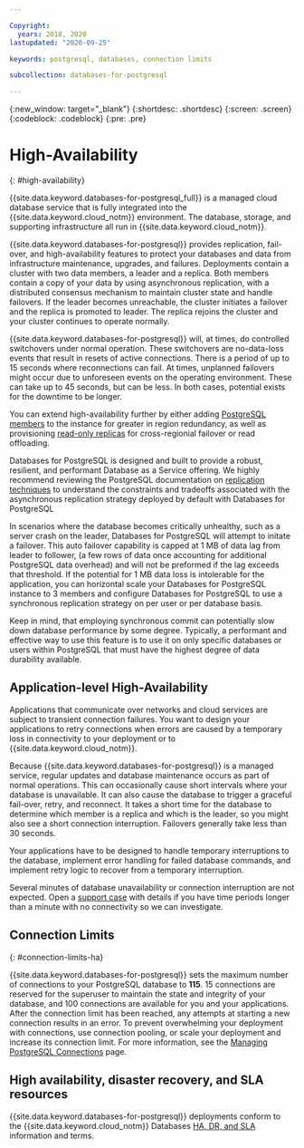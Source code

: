 ```yaml
---

Copyright:
  years: 2018, 2020
lastupdated: "2020-09-25"

keywords: postgresql, databases, connection limits

subcollection: databases-for-postgresql

---
```


{:new_window: target="_blank"}
{:shortdesc: .shortdesc}
{:screen: .screen}
{:codeblock: .codeblock}
{:pre: .pre}

# High-Availability
{: #high-availability}

{{site.data.keyword.databases-for-postgresql_full}} is a managed cloud database service that is fully integrated into the {{site.data.keyword.cloud_notm}} environment. The database, storage, and supporting infrastructure all run in {{site.data.keyword.cloud_notm}}.

{{site.data.keyword.databases-for-postgresql}} provides replication, fail-over, and high-availability features to protect your databases and data from infrastructure maintenance, upgrades, and failures. Deployments contain a cluster with two data members, a leader and a replica. Both members contain a copy of your data by using asynchronous replication, with a distributed consensus mechanism to maintain cluster state and handle failovers. If the leader becomes unreachable, the cluster initiates a failover and the replica is promoted to leader. The replica rejoins the cluster and your cluster continues to operate normally. 

{{site.data.keyword.databases-for-postgresql}} will, at times, do controlled switchovers under normal operation. These switchovers are no-data-loss events that result in resets of active connections. There is a period of up to 15 seconds where reconnections can fail. At times, unplanned failovers might occur due to unforeseen events on the operating environment. These can take up to 45 seconds, but can be less. In both cases, potential exists for the downtime to be longer.

You can extend high-availability further by either adding [PostgreSQL members](https://cloud.ibm.com/docs/databases-for-postgresql?topic=databases-for-postgresql-horizontal-scaling) to the instance for greater in region redundancy, as well as provisioning [read-only replicas](/docs/databases-for-postgresql?topic=databases-for-postgresql-read-only-replicas) for cross-regionial failover or read offloading. 

Databases for PostgreSQL is designed and built to provide a robust, resilient, and performant Database as a Service offering. We highly recommend reviewing the PostgreSQL documentation on [replication techniques](https://www.postgresql.org/docs/current/wal-async-commit.html) to understand the constraints and tradeoffs associated with the asynchronous replication strategy deployed by default with Databases for PostgreSQL

In scenarios where the database becomes critically unhealthy, such as a server crash on the leader, Databases for PostgreSQL will attempt to initate a failover. This auto failover capability is capped at 1 MB of data lag from leader to follower, (a few rows of data once accounting for additional PostgreSQL data overhead) and will not be preformed if the lag exceeds that threshold. If the potential for 1 MB data loss is intolerable for the application, you can horizontal scale your Databases for PostgreSQL instance to 3 members and configure Databases for PostgreSQL to use a synchronous replication strategy on per user or per database basis.

Keep in mind, that employing synchronous commit can potentially slow down database performance by some degree. Typically, a performant and effective way to use this feature is to use it on only specific databases or users within PostgreSQL that must have the highest degree of data durability available. 

## Application-level High-Availability

Applications that communicate over networks and cloud services are subject to transient connection failures. You want to design your applications to retry connections when errors are caused by a temporary loss in connectivity to your deployment or to {{site.data.keyword.cloud_notm}}.

Because {{site.data.keyword.databases-for-postgresql}} is a managed service, regular updates and database maintenance occurs as part of normal operations. This can occasionally cause short intervals where your database is unavailable. It can also cause the database to trigger a graceful fail-over, retry, and reconnect. It takes a short time for the database to determine which member is a replica and which is the leader, so you might also see a short connection interruption. Failovers generally take less than 30 seconds.

Your applications have to be designed to handle temporary interruptions to the database, implement error handling for failed database commands, and implement retry logic to recover from a temporary interruption.

Several minutes of database unavailability or connection interruption are not expected. Open a [support case](https://cloud.ibm.com/unifiedsupport/cases/add) with details if you have time periods longer than a minute with no connectivity so we can investigate.

## Connection Limits
{: #connection-limits-ha}

{{site.data.keyword.databases-for-postgresql}} sets the maximum number of connections to your PostgreSQL database to **115**. 15 connections are reserved for the superuser to maintain the state and integrity of your database, and 100 connections are available for you and your applications. After the connection limit has been reached, any attempts at starting a new connection results in an error. To prevent overwhelming your deployment with connections, use connection pooling, or scale your deployment and increase its connection limit. For more information, see the [Managing PostgreSQL Connections](/docs/databases-for-postgresql?topic=databases-for-postgresql-managing-connections) page.

## High availability, disaster recovery, and SLA resources

{{site.data.keyword.databases-for-postgresql}} deployments conform to the {{site.data.keyword.cloud_notm}} Databases [HA, DR, and SLA](/docs/cloud-databases?topic=cloud-databases-ha-dr) information and terms.

